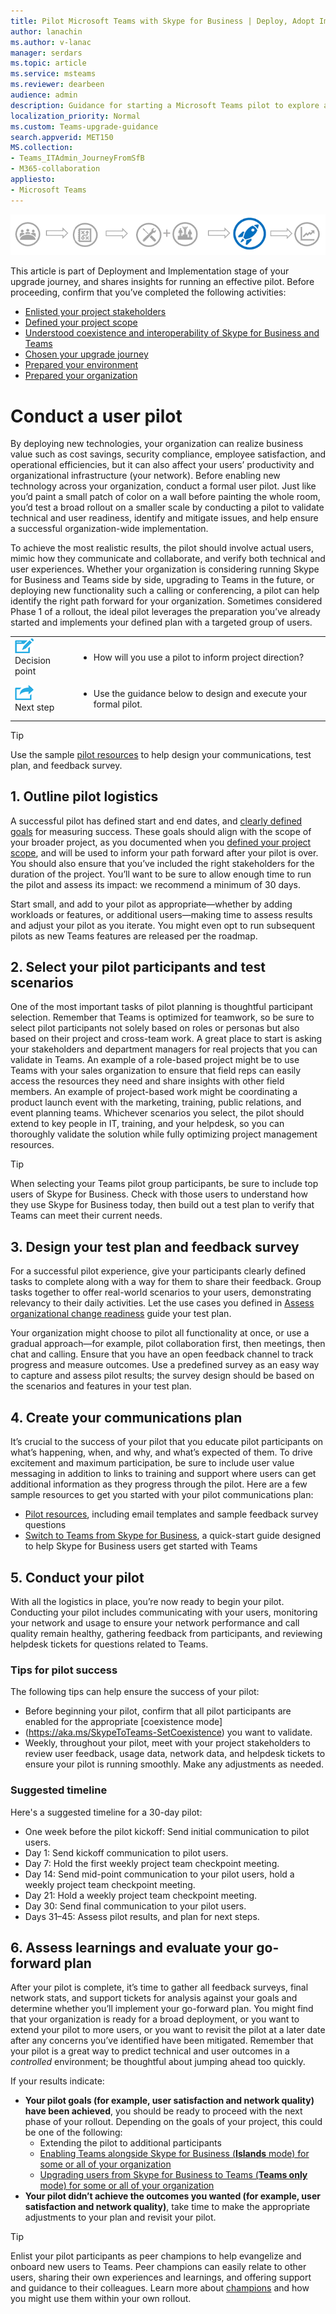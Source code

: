 ```yaml
---
title: Pilot Microsoft Teams with Skype for Business | Deploy, Adopt Implement 
author: lanachin
ms.author: v-lanac
manager: serdars
ms.topic: article
ms.service: msteams
ms.reviewer: dearbeen
audience: admin
description: Guidance for starting a Microsoft Teams pilot to explore all that Teams can offer your organization while you continue to use Skype for Business 
localization_priority: Normal
ms.custom: Teams-upgrade-guidance
search.appverid: MET150
MS.collection: 
- Teams_ITAdmin_JourneyFromSfB
- M365-collaboration
appliesto:
- Microsoft Teams
---
```


![Upgrade journey diagram, highlighting Deployment and Implementation](media/upgrade-banner-deployment.png "Stages of the upgrade journey, with emphasis on the Deployment and Implementation stage")

This article is part of Deployment and Implementation stage of your upgrade journey, and shares insights for running an effective pilot. Before proceeding, confirm that you’ve completed the following activities:

- [Enlisted your project stakeholders](upgrade-enlist-stakeholders.md)
- [Defined your project scope](https://aka.ms/SkypetoTeams-Scope)
- [Understood coexistence and interoperability of Skype for Business and Teams](https://aka.ms/SkypeToTeams-Coexist)
- [Chosen your upgrade journey](upgrade-and-coexistence-of-skypeforbusiness-and-teams.md)
- [Prepared your environment](https://aka.ms/SkypeToTeams-TechnicalReadiness)
- [Prepared your organization](https://aka.ms/SkypeToTeams-UserReadiness)

# Conduct a user pilot

By deploying new technologies, your organization can realize business value such as cost savings, security compliance, employee satisfaction, and operational efficiencies, but it can also affect your users’ productivity and organizational infrastructure (your network). Before enabling new technology across your organization, conduct a formal user pilot. Just like you’d paint a small patch of color on a wall before painting the whole room, you’d test a broad rollout on a smaller scale by conducting a pilot to validate technical and user readiness, identify and mitigate issues, and help ensure a successful organization-wide implementation.

To achieve the most realistic results, the pilot should involve actual users, mimic how they communicate and collaborate, and verify both technical and user experiences. Whether your organization is considering running Skype for Business and Teams side by side, upgrading to Teams in the future, or deploying new functionality such a calling or conferencing, a pilot can help identify the right path forward for your organization. Sometimes considered Phase 1 of a rollout, the ideal pilot leverages the preparation you’ve already started and implements your defined plan with a targeted group of users.

| | |
|---|---|
| ![An icon depicting a decision point](media/audio_conferencing_image7.png) <br/>Decision point|<ul><li>How will you use a pilot to inform project direction?</li></ul> |
| ![An icon depicting the next step](media/audio_conferencing_image9.png)<br/>Next step|<ul><li>Use the guidance below to design and execute your formal pilot.</li></ul>|

> [!Tip]
> Use the sample [pilot resources](https://aka.ms/UpgradeSuccessKit) to help design your communications, test plan, and feedback survey.

## 1. Outline pilot logistics

A successful pilot has defined start and end dates, and [clearly defined goals](upgrade-define-project-scope.md#project-goals) for measuring success. These goals should align with the scope of your broader project, as you documented when you [defined your project scope](upgrade-define-project-scope.md), and will be used to inform your path forward after your pilot is over. You should also ensure that you’ve included the right stakeholders for the duration of the project. You’ll want to be sure to allow enough time to run the pilot and assess its impact: we recommend a minimum of 30 days.

Start small, and add to your pilot as appropriate—whether by adding workloads or features, or additional users—making time to assess results and adjust your pilot as you iterate. You might even opt to run subsequent pilots as new Teams features are released per the roadmap.

## 2. Select your pilot participants and test scenarios

One of the most important tasks of pilot planning is thoughtful participant selection. Remember that Teams is optimized for teamwork, so be sure to select pilot participants not solely based on roles or personas but also based on their project and cross-team work. A great place to start is asking your stakeholders and department managers for real projects that you can validate in Teams. An example of a role-based project might be to use Teams with your sales organization to ensure that field reps can easily access the resources they need and share insights with other field members. An example of project-based work might be coordinating a product launch event with the marketing, training, public relations, and event planning teams. Whichever scenarios you select, the pilot should extend to key people in IT, training, and your helpdesk, so you can thoroughly validate the solution while fully optimizing project management resources.

> [!Tip]
> When selecting your Teams pilot group participants, be sure to include top users of Skype for Business. Check with those users to understand how they use Skype for Business today, then build out a test plan to verify that Teams can meet their current needs.

## 3. Design your test plan and feedback survey

For a successful pilot experience, give your participants clearly defined tasks to complete along with a way for them to share their feedback. Group tasks together to offer real-world scenarios to your users, demonstrating relevancy to their daily activities. Let the use cases you defined in [Assess organizational change readiness](https://aka.ms/OrgReadiness) guide your test plan.

Your organization might choose to pilot all functionality at once, or use a gradual approach—for example, pilot collaboration first, then meetings, then chat and calling. Ensure that you have an open feedback channel to track progress and measure outcomes. Use a predefined survey as an easy way to capture and assess pilot results; the survey design should be based on the scenarios and features in your test plan.

## 4. Create your communications plan

It’s crucial to the success of your pilot that you educate pilot participants on what’s happening, when, and why, and what’s expected of them. To drive excitement and maximum participation, be sure to include user value messaging in addition to links to training and support where users can get additional information as they progress through the pilot. Here are a few sample resources to get you started with your pilot communications plan:

- [Pilot resources](https://aka.ms/UpgradeSuccessKit), including email templates and sample feedback survey questions
- [Switch to Teams from Skype for Business](https://support.office.com/article/Switch-to-Teams-from-Skype-for-Business-6295a0ae-4e8e-4bba-a100-64cc951cc964), a quick-start guide designed to help Skype for Business users get started with Teams

## 5. Conduct your pilot

With all the logistics in place, you’re now ready to begin your pilot. Conducting your pilot includes communicating with your users, monitoring your network and usage to ensure your network performance and call quality remain healthy, gathering feedback from participants, and reviewing helpdesk tickets for questions related to Teams.

### Tips for pilot success

The following tips can help ensure the success of your pilot:

- Before beginning your pilot, confirm that all pilot participants are enabled for the appropriate [coexistence mode]
- (https://aka.ms/SkypeToTeams-SetCoexistence) you want to validate.
- Weekly, throughout your pilot, meet with your project stakeholders to review user feedback, usage data, network data, and helpdesk tickets to ensure your pilot is running smoothly. Make any adjustments as needed.

### Suggested timeline

Here's a suggested timeline for a 30-day pilot:

- One week before the pilot kickoff: Send initial communication to pilot users.
- Day 1: Send kickoff communication to pilot users.
- Day 7: Hold the first weekly project team checkpoint meeting.
- Day 14: Send mid-point communication to your pilot users, hold a weekly project team checkpoint meeting.
- Day 21: Hold a weekly project team checkpoint meeting.
- Day 30: Send final communication to your pilot users.
- Days 31–45: Assess pilot results, and plan for next steps.

## 6. Assess learnings and evaluate your go-forward plan

After your pilot is complete, it’s time to gather all feedback surveys, final network stats, and support tickets for analysis against your goals and determine whether you’ll implement your go-forward plan. You might find that your organization is ready for a broad deployment, or you want to extend your pilot to more users, or you want to revisit the pilot at a later date after any concerns you’ve identified have been mitigated. Remember that your pilot is a great way to predict technical and user outcomes in a _controlled_ environment; be thoughtful about jumping ahead too quickly.

If your results indicate:

- **Your pilot goals (for example, user satisfaction and network quality) have been achieved**, you should be ready to proceed with the next phase of your rollout. Depending on the goals of your project, this could be one of the following:
  - Extending the pilot to additional participants
  - [Enabling Teams alongside Skype for Business (**Islands** mode) for some or all of your organization](https://aka.ms/SkypeToTeams-SetCoexistence)
  - [Upgrading users from Skype for Business to Teams (**Teams only** mode) for some or all of your organization](https://aka.ms/SkypeToTeams-SetCoexistence)
- **Your pilot didn’t achieve the outcomes you wanted (for example, user satisfaction and network quality)**, take time to make the appropriate adjustments to your plan and revisit your pilot.

> [!Tip]
> Enlist your pilot participants as peer champions to help evangelize and onboard new users to Teams. Peer champions can easily relate to other users, sharing their own experiences and learnings, and offering support and guidance to their colleagues. Learn more about [champions](https://go.microsoft.com/fwlink/?linkid=859068) and how you might use them within your own rollout.
